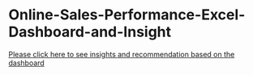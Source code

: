 # Online-Sales-Performance-Excel-Dashboard-and-Insight

[Please click here to see insights and recommendation based on the dashboard](https://drive.google.com/file/d/1Ge8JrVmru4-30aw8xs7jvcK7h_-Zh_Xh/view?pli=1)
